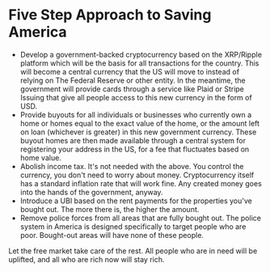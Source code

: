 # Five Step Approach to Saving America

- Develop a government-backed cryptocurrency based on the XRP/Ripple platform which will be the basis for all transactions for the country. This will become a central currency that the US will move to instead of relying on The Federal Reserve or other entity. In the meantime, the government will provide cards through a service like Plaid or Stripe Issuing that give all people access to this new currency in the form of USD.
- Provide buyouts for all individuals or businesses who currently own a home or homes equal to the exact value of the home, or the amount left on loan (whichever is greater) in this new government currency. These buyout homes are then made available through a central system for registering your address in the US, for a fee that fluctuates based on home value.
- Abolish income tax. It's not needed with the above. You control the currency, you don't need to worry about money. Cryptocurrency itself has a standard inflation rate that will work fine. Any created money goes into the hands of the government, anyway.
- Introduce a UBI based on the rent payments for the properties you've bought out. The more there is, the higher the amount.
- Remove police forces from all areas that are fully bought out. The police system in America is designed specifically to target people who are poor. Bought-out areas will have none of these people.


Let the free market take care of the rest. All people who are in need will be uplifted, and all who are rich now will stay rich.
